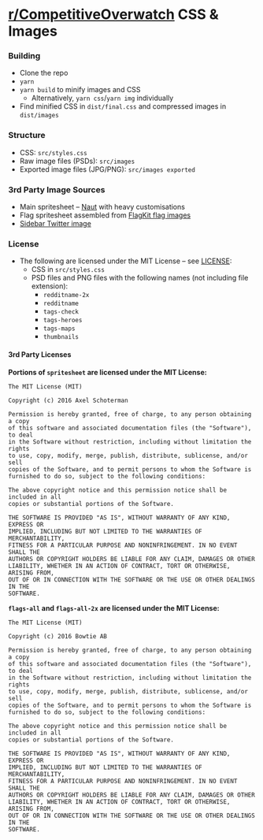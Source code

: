 # [r/CompetitiveOverwatch](https://reddit.com/r/competitiveoverwatch) CSS & Images

### Building
* Clone the repo
* `yarn`
* `yarn build` to minify images and CSS
    - Alternatively, `yarn css`/`yarn img` individually
* Find minified CSS in `dist/final.css` and compressed images in `dist/images`

### Structure
* CSS: `src/styles.css`
* Raw image files (PSDs): `src/images`
* Exported image files (JPG/PNG): `src/images exported`

### 3rd Party Image Sources
* Main spritesheet – [Naut](https://github.com/Axel--/Naut-for-reddit/blob/master/PSD/spritesheet.psd) with heavy customisations
* Flag spritesheet assembled from [FlagKit flag images](https://github.com/madebybowtie/FlagKit/tree/master/Images)
* [Sidebar Twitter image](https://brand.twitter.com/en.html)

### License
* The following are licensed under the MIT License – see [LICENSE](LICENSE):
    * CSS in `src/styles.css`
    * PSD files and PNG files with the following names (not including file extension):
        + `redditname-2x`
        + `redditname`
        + `tags-check`
        + `tags-heroes`
        + `tags-maps`
        + `thumbnails`

#### 3rd Party Licenses

**Portions of `spritesheet` are licensed under the MIT License:**

```
The MIT License (MIT)

Copyright (c) 2016 Axel Schoterman

Permission is hereby granted, free of charge, to any person obtaining a copy
of this software and associated documentation files (the "Software"), to deal
in the Software without restriction, including without limitation the rights
to use, copy, modify, merge, publish, distribute, sublicense, and/or sell
copies of the Software, and to permit persons to whom the Software is
furnished to do so, subject to the following conditions:

The above copyright notice and this permission notice shall be included in all
copies or substantial portions of the Software.

THE SOFTWARE IS PROVIDED "AS IS", WITHOUT WARRANTY OF ANY KIND, EXPRESS OR
IMPLIED, INCLUDING BUT NOT LIMITED TO THE WARRANTIES OF MERCHANTABILITY,
FITNESS FOR A PARTICULAR PURPOSE AND NONINFRINGEMENT. IN NO EVENT SHALL THE
AUTHORS OR COPYRIGHT HOLDERS BE LIABLE FOR ANY CLAIM, DAMAGES OR OTHER
LIABILITY, WHETHER IN AN ACTION OF CONTRACT, TORT OR OTHERWISE, ARISING FROM,
OUT OF OR IN CONNECTION WITH THE SOFTWARE OR THE USE OR OTHER DEALINGS IN THE
SOFTWARE.
```

**`flags-all` and `flags-all-2x` are licensed under the MIT License:**

```
The MIT License (MIT)

Copyright (c) 2016 Bowtie AB

Permission is hereby granted, free of charge, to any person obtaining a copy
of this software and associated documentation files (the "Software"), to deal
in the Software without restriction, including without limitation the rights
to use, copy, modify, merge, publish, distribute, sublicense, and/or sell
copies of the Software, and to permit persons to whom the Software is
furnished to do so, subject to the following conditions:

The above copyright notice and this permission notice shall be included in all
copies or substantial portions of the Software.

THE SOFTWARE IS PROVIDED "AS IS", WITHOUT WARRANTY OF ANY KIND, EXPRESS OR
IMPLIED, INCLUDING BUT NOT LIMITED TO THE WARRANTIES OF MERCHANTABILITY,
FITNESS FOR A PARTICULAR PURPOSE AND NONINFRINGEMENT. IN NO EVENT SHALL THE
AUTHORS OR COPYRIGHT HOLDERS BE LIABLE FOR ANY CLAIM, DAMAGES OR OTHER
LIABILITY, WHETHER IN AN ACTION OF CONTRACT, TORT OR OTHERWISE, ARISING FROM,
OUT OF OR IN CONNECTION WITH THE SOFTWARE OR THE USE OR OTHER DEALINGS IN THE
SOFTWARE.
```